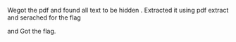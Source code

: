 Wegot the pdf and found all text to be hidden .
Extracted it using pdf extract and serached for the flag

and Got the flag.
